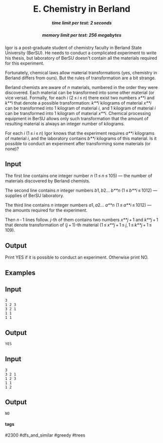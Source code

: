 <h1 style='text-align: center;'> E. Chemistry in Berland</h1>

<h5 style='text-align: center;'>time limit per test: 2 seconds</h5>
<h5 style='text-align: center;'>memory limit per test: 256 megabytes</h5>

Igor is a post-graduate student of chemistry faculty in Berland State University (BerSU). He needs to conduct a complicated experiment to write his thesis, but laboratory of BerSU doesn't contain all the materials required for this experiment.

Fortunately, chemical laws allow material transformations (yes, chemistry in Berland differs from ours). But the rules of transformation are a bit strange.

Berland chemists are aware of *n* materials, numbered in the order they were discovered. Each material can be transformed into some other material (or vice versa). Formally, for each *i* (2 ≤ *i* ≤ *n*) there exist two numbers *x**i* and *k**i* that denote a possible transformation: *k**i* kilograms of material *x**i* can be transformed into 1 kilogram of material *i*, and 1 kilogram of material *i* can be transformed into 1 kilogram of material *x**i*. Chemical processing equipment in BerSU allows only such transformation that the amount of resulting material is always an integer number of kilograms.

For each *i* (1 ≤ *i* ≤ *n*) Igor knows that the experiment requires *a**i* kilograms of material *i*, and the laboratory contains *b**i* kilograms of this material. Is it possible to conduct an experiment after transforming some materials (or none)?

## Input

The first line contains one integer number *n* (1 ≤ *n* ≤ 105) — the number of materials discovered by Berland chemists.

The second line contains *n* integer numbers *b*1, *b*2... *b**n* (1 ≤ *b**i* ≤ 1012) — supplies of BerSU laboratory.

The third line contains *n* integer numbers *a*1, *a*2... *a**n* (1 ≤ *a**i* ≤ 1012) — the amounts required for the experiment.

Then *n* - 1 lines follow. *j*-th of them contains two numbers *x**j* + 1 and *k**j* + 1 that denote transformation of (*j* + 1)-th material (1 ≤ *x**j* + 1 ≤ *j*, 1 ≤ *k**j* + 1 ≤ 109).

## Output

Print YES if it is possible to conduct an experiment. Otherwise print NO.

## Examples

## Input


```
3  
1 2 3  
3 2 1  
1 1  
1 1  

```
## Output


```
YES  

```
## Input


```
3  
3 2 1  
1 2 3  
1 1  
1 2  

```
## Output


```
NO  

```


#### tags 

#2300 #dfs_and_similar #greedy #trees 